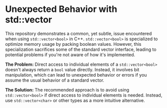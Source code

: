 # Unexpected Behavior with std::vector<bool>

This repository demonstrates a common, yet subtle, issue encountered when using `std::vector<bool>` in C++.  `std::vector<bool>` is specialized to optimize memory usage by packing boolean values. However, this specialization sacrifices some of the standard vector interface, leading to potential problems if you're not aware of how it's implemented.

**The Problem:**
Direct access to individual elements of a `std::vector<bool>` doesn't always return a `bool` value directly. Instead, it involves bit manipulation, which can lead to unexpected behavior or errors if you assume the usual behavior of a standard vector.

**The Solution:**
The recommended approach is to avoid using `std::vector<bool>` if direct access to individual elements is needed. Instead, use `std::vector<char>` or other types as a more intuitive alternative. 